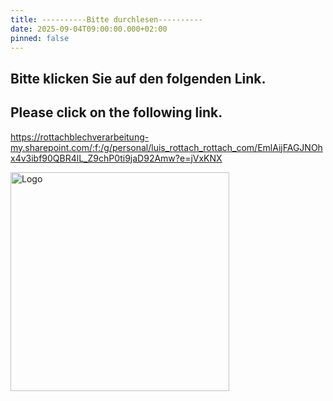 ```yaml
---
title: ----------Bitte durchlesen----------
date: 2025-09-04T09:00:00.000+02:00
pinned: false
---
```

## Bitte klicken Sie auf den folgenden Link.

## Please click on the following link.

<https://rottachblechverarbeitung-my.sharepoint.com/:f:/g/personal/luis_rottach_rottach_com/EmlAijFAGJNOhx4v3ibf90QBR4lL_Z9chP0ti9jaD92Amw?e=jVxKNX>

[](https://rottachblechverarbeitung-my.sharepoint.com/:f:/g/personal/luis_rottach_rottach_com/EmlAijFAGJNOhx4v3ibf90QBR4lL_Z9chP0ti9jaD92Amw?e=jVxKNX)

<img src="/uploads/240605_rottach_logo_jpeg_farbig_v02.jpg" alt="Logo" width="350">
